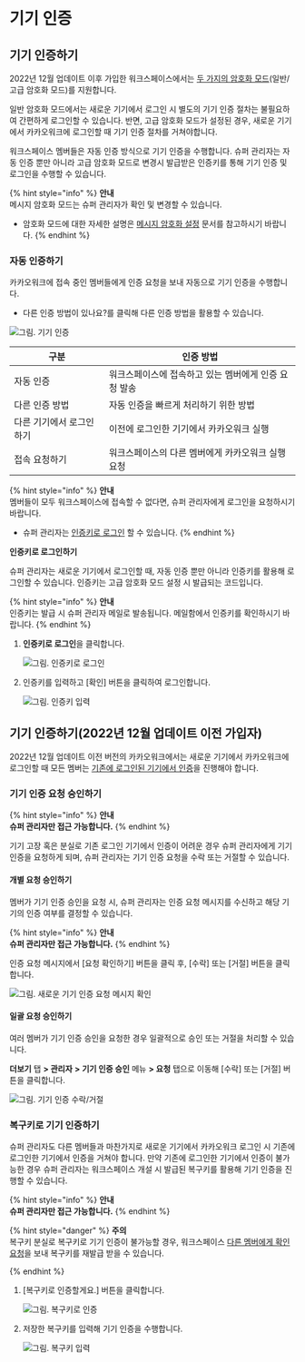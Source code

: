 # 기기 인증

## 기기 인증하기

2022년 12월 업데이트 이후 가입한 워크스페이스에서는 [두 가지의 암호화 모드](https://www.notion.so/8fde24a199164eb6841c1549e7474fea)(일반/고급 암호화 모드)를 지원합니다.

일반 암호화 모드에서는 새로운 기기에서 로그인 시 별도의 기기 인증 절차는 불필요하여 간편하게 로그인할 수 있습니다. 반면, 고급 암호화 모드가 설정된 경우, 새로운 기기에서 카카오워크에 로그인할 때 기기 인증 절차를 거쳐야합니다.

워크스페이스 멤버들은 자동 인증 방식으로 기기 인증을 수행합니다. 슈퍼 관리자는 자동 인증 뿐만 아니라 고급 암호화 모드로 변경시 발급받은 인증키를 통해 기기 인증 및 로그인을 수행할 수 있습니다.

{% hint style="info" %}
**안내**\
메시지 암호화 모드는 슈퍼 관리자가 확인 및 변경할 수 있습니다.

* 암호화 모드에 대한 자세한 설명은 [메시지 암호화 설정](https://www.notion.so/8fde24a199164eb6841c1549e7474fea) 문서를 참고하시기 바랍니다. 
{% endhint %}

### 자동 인증하기

카카오워크에 접속 중인 멤버들에게 인증 요청을 보내 자동으로 기기 인증을 수행합니다.

* 다른 인증 방법이 있나요?를 클릭해 다른 인증 방법을 활용할 수 있습니다.

![그림. 기기 인증](https://s3-us-west-2.amazonaws.com/secure.notion-static.com/c1a0e2c5-fdd3-49da-abbc-19c19ec00846/%EA%B8%B0%EA%B8%B0\_%EC%9D%B8%EC%A6%9D.png)


| 구분            | 인증 방법                         |
| ------------- | ----------------------------- |
| 자동 인증         | 워크스페이스에 접속하고 있는 멤버에게 인증 요청 발송 |
| 다른 인증 방법      | 자동 인증을 빠르게 처리하기 위한 방법         |
| 다른 기기에서 로그인하기 | 이전에 로그인한 기기에서 카카오워크 실행        |
| 접속 요청하기       | 워크스페이스의 다른 멤버에게 카카오워크 실행 요청   |

{% hint style="info" %}
**안내**\
멤버들이 모두 워크스페이스에 접속할 수 없다면, 슈퍼 관리자에게 로그인을 요청하시기 바랍니다.
* 슈퍼 관리자는 [인증키로 로그인](https://www.notion.so/e058b8ddd43b42b297b72e5cf128456f) 할 수 있습니다. 
{% endhint %}

**인증키로 로그인하기**

슈퍼 관리자는 새로운 기기에서 로그인할 때, 자동 인증 뿐만 아니라 인증키를 활용해 로그인할 수 있습니다. 인증키는 고급 암호화 모드 설정 시 발급되는 코드입니다.

{% hint style="info" %}
**안내**\
인증키는 발급 시 슈퍼 관리자 메일로 발송됩니다. 메일함에서 인증키를 확인하시기 바랍니다.
{% endhint %}

1.  **인증키로 로그인**을 클릭합니다.

    ![그림. 인증키로 로그인](https://s3-us-west-2.amazonaws.com/secure.notion-static.com/ca3a1751-03d0-4dbc-8e09-db82b34e8182/%EC%9D%B8%EC%A6%9D%ED%82%A4%EB%A1%9C\_%EB%A1%9C%EA%B7%B8%EC%9D%B8.png)


2.  인증키를 입력하고 [확인] 버튼을 클릭하여 로그인합니다.

    ![그림. 인증키 입력](https://s3-us-west-2.amazonaws.com/secure.notion-static.com/d5a12238-ec47-4702-938e-92e2075403e2/%EC%9D%B8%EC%A6%9D%ED%82%A4\_%EC%9E%85%EB%A0%A5.png)



## 기기 인증하기(**2022년 12월 업데이트 이전 가입자**)

2022년 12월 업데이트 이전 버전의 카카오워크에서는 새로운 기기에서 카카오워크에 로그인할 때 모든 멤버는 [기존에 로그인된 기기에서 인증](https://www.notion.so/db2279cb9fa6485ea883a7e21960cdba)을 진행해야 합니다.

### 기기 인증 요청 승인하기

{% hint style="info" %}
**안내**<br>**슈퍼 관리자만 접근 가능합니다.**
{% endhint %}

기기 고장 혹은 분실로 기존 로그인 기기에서 인증이 어려운 경우 슈퍼 관리자에게 기기 인증을 요청하게 되며, 슈퍼 관리자는 기기 인증 요청을 수락 또는 거절할 수 있습니다.

#### 개별 요청 승인하기

멤버가 기기 인증 승인을 요청 시, 슈퍼 관리자는 인증 요청 메시지를 수신하고 해당 기기의 인증 여부를 결정할 수 있습니다.

{% hint style="info" %}
**안내**<br>
**슈퍼 관리자만 접근 가능합니다.**
{% endhint %}

인증 요청 메시지에서 [요청 확인하기] 버튼을 클릭 후, [수락] 또는 [거절] 버튼을 클릭합니다.

![그림. 새로운 기기 인증 요청 메시지 확인](https://s3-us-west-2.amazonaws.com/secure.notion-static.com/3c8688b7-d103-4c3b-ae4f-fe85f634b9e7/Untitled.png)


#### 일괄 요청 승인하기

여러 멤버가 기기 인증 승인을 요청한 경우 일괄적으로 승인 또는 거절을 처리할 수 있습니다.

**더보기** 탭 **> 관리자** **> 기기 인증 승인** 메뉴 **> 요청** 탭으로 이동해 [수락] 또는 [거절] 버튼을 클릭합니다.

![그림. 기기 인증 수락/거절](https://s3-us-west-2.amazonaws.com/secure.notion-static.com/a9b1c127-1d66-4719-8bfa-9dd6cbc193d2/%E1%84%80%E1%85%A5%E1%84%8C%E1%85%A5%E1%86%AF.png)


### 복구키로 기기 인증하기

슈퍼 관리자도 다른 멤버들과 마찬가지로 새로운 기기에서 카카오워크 로그인 시 기존에 로그인한 기기에서 인증을 거쳐야 합니다. 만약 기존에 로그인한 기기에서 인증이 불가능한 경우 슈퍼 관리자는 워크스페이스 개설 시 발급된 복구키를 활용해 기기 인증을 진행할 수 있습니다.

{% hint style="info" %}
**안내**<br>
**슈퍼 관리자만 접근 가능합니다.**
{% endhint %}

{% hint style="danger" %}
**주의**<br> 복구키 분실로 복구키로 기기 인증이 불가능할 경우, 워크스페이스 [다른 멤버에게 확인 요청](https://www.notion.so/3682c3bd61314b4090e104eecec2070a)을 보내 복구키를 재발급 받을 수 있습니다.

{% endhint %}

1.  [복구키로 인증할게요.] 버튼을 클릭합니다.

    ![그림. 복구키로 인증](https://s3-us-west-2.amazonaws.com/secure.notion-static.com/fb4ccfa8-6386-41c4-adfd-c9fa0fcf4336/Untitled.png)


2.  저장한 복구키를 입력해 기기 인증을 수행합니다.

    ![그림. 복구키 입력](https://s3-us-west-2.amazonaws.com/secure.notion-static.com/eaaaddfb-014e-43cf-98b9-077b5375033f/Untitled.png)


